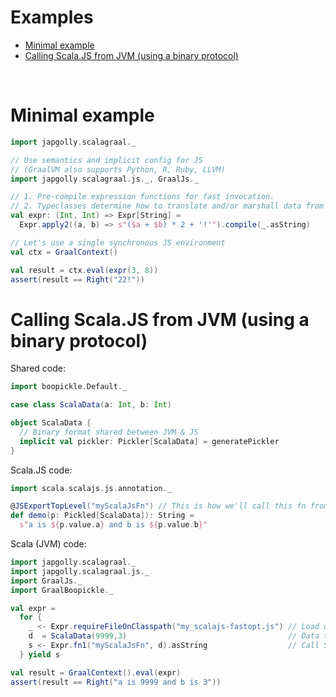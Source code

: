 # Examples

* [Minimal example](#minimal-example)
* [Calling Scala.JS from JVM (using a binary protocol)](#calling-scalajs-from-jvm-using-a-binary-protocol)

<br>


Minimal example
===============

```scala mdoc:silent
import japgolly.scalagraal._

// Use semantics and implicit config for JS
// (GraalVM also supports Python, R, Ruby, LLVM)
import japgolly.scalagraal.js._, GraalJs._

// 1. Pre-compile expression functions for fast invocation.
// 2. Typeclasses determine how to translate and/or marshall data from Scala to JS.
val expr: (Int, Int) => Expr[String] =
  Expr.apply2((a, b) => s"($a + $b) * 2 + '!'").compile(_.asString)

// Let's use a single synchronous JS environment
val ctx = GraalContext()

val result = ctx.eval(expr(3, 8))
assert(result == Right("22!"))
```


Calling Scala.JS from JVM (using a binary protocol)
===================================================

Shared code:

```scala mdoc:silent:reset
import boopickle.Default._

case class ScalaData(a: Int, b: Int)

object ScalaData {
  // Binary format shared between JVM & JS
  implicit val pickler: Pickler[ScalaData] = generatePickler
}
```

Scala.JS code:

```scala
import scala.scalajs.js.annotation._

@JSExportTopLevel("myScalaJsFn") // This is how we'll call this fn from the JVM
def demo(p: Pickled[ScalaData]): String =
  s"a is ${p.value.a} and b is ${p.value.b}"
```

Scala (JVM) code:

```scala mdoc:compile-only
import japgolly.scalagraal._
import japgolly.scalagraal.js._
import GraalJs._
import GraalBoopickle._

val expr =
  for {
    _ <- Expr.requireFileOnClasspath("my_scalajs-fastopt.js") // Load our Scala.JS code
    d  = ScalaData(9999,3)                                    // Data to be converted JVM → binary → Scala.JS
    s <- Expr.fn1("myScalaJsFn", d).asString                  // Call Scala.JS with a case class
  } yield s

val result = GraalContext().eval(expr)
assert(result == Right("a is 9999 and b is 3"))
```
